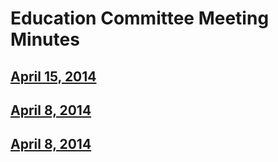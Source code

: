 # Education Committee Meeting Minutes

## [April 15, 2014](https://github.com/btcfoundationedcom/btcfoundationedcom.github.io/blob/master/minutes/2014-04-15.md)

## [April 8, 2014](https://github.com/btcfoundationedcom/btcfoundationedcom.github.io/blob/master/minutes/2014-04-08.md)

## [April 8, 2014](https://github.com/btcfoundationedcom/btcfoundationedcom.github.io/blob/master/minutes/2014-04-01.md)
